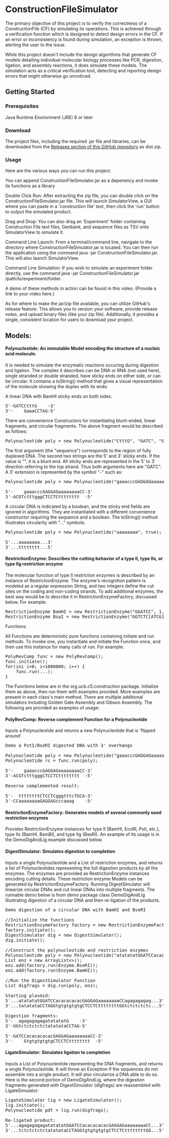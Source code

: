 # ConstructionFileSimulator

The primary objective of this project is to verify the correctness of a ConstructionFile (CF) by simulating its operations. This is achieved through a verification function which is designed to detect design errors in the CF. If an error or inconsistency is found during simulation, an exception is thrown, alerting the user to the issue.

While this project doesn't include the design algorithms that generate CF models detailing individual molecular biology processes like PCR, digestion, ligation, and assembly reactions, it does simulate these models. The simulation acts as a critical verification tool, detecting and reporting design errors that might otherwise go unnoticed.

## Getting Started
### Prerequisites
Java Runtime Environment (JRE) 8 or later

### Download
The project files, including the required .jar file and libraries, can be downloaded from the [Releases section of this GitHub repository](https://github.com/UCB-BioE-Genetic-Design-Automation/ConstructionFileSimulator/releases/tag/v1.0) as dist.zip.

### Usage
Here are the various ways you can run this project:

You can append ConstructionFileSimulator.jar as a depenency and invoke its functions as a library

Double Click Run: After extracting the zip file, you can double click on the ConstructionFileSimulator.jar file. This will launch SimulatorView, a GUI where you can paste in a 'construction file' text, then click the 'run' button to output the simulated product.

Drag and Drop: You can also drag an 'Experiment' folder containing Construction File text files, Genbank, and sequence files as TSV onto SimulatorView to simulate it.

Command Line Launch: From a terminal/command line, navigate to the directory where ConstructionFileSimulator.jar is located. You can then run the application using the command java -jar ConstructionFileSimulator.jar. This will also launch SimulatorView.

Command Line Simulation: If you wish to simulate an experiment folder directly, use the command java -jar ConstructionFileSimulator.jar /path/to/experiment/folder.

A demo of these methods in action can be found in this video. (Provide a link to your video here.)

As for where to make the jar/zip file available, you can utilize GitHub's release feature. This allows you to version your software, provide release notes, and upload binary files (like your zip file). Additionally, it provides a single, consistent location for users to download your project.

## Models:
#### Polynucleotide: An immutable Model encoding the structure of a nucleic acid molecule. 
It is needed to simulate the enzymatic reactions occuring during digestion and ligation. The complex it describes can be DNA or RNA (not used here), single stranded or double stranded, have sticky ends on either side, or can be circular. It contains a toString() method that gives a visual representation of the molecule showing the duplex with its ends:

A linear DNA with BamHI sticky ends on both sides:

<pre>
5'-GATCCtttG    -3'
3'-    GaaaCCTAG-5'
</pre>

There are convenience Constructors for instantiating blunt-ended, linear fragments, and circular fragments.  The above fragment would be described as follows:

<pre>
Polynucleotide poly = new Polynucleotide("CtttG", "GATC", "GATC");
</pre>

The first argument (the "sequence") corresponds to the region of fully duplexed DNA. The second two strings are the 5' and 3' sticky ends.  If the value is "", it is a blunt end.  All sticky ends are represented in the 5' to 3' direction referring to the top strand.  Thus both arguments here are "GATC".  A 3' extension is represented by the symbol "-" such as:

<pre>
Polynucleotide poly = new Polynucleotide("gaaacccGAGGAGaaaaaaaa", "-TGCA", "-CC");

5'-    gaaacccGAGGAGaaaaaaaaCC-3'
3'-ACGTctttgggCTCCTCtttttttt  -5'
</pre>

A circular DNA is indicated by a boolean, and the sticky end fields are ignored in algorithms. They are instantiated with a different convenience constructor requiring the sequence and a boolean. The toString() method illustrates circularity with "..." symbols:

<pre>
Polynucleotide poly = new Polynucleotide("aaaaaaaa", true);

5'...aaaaaaaa...3'
3'...tttttttt...5'
</pre>

#### RestrictionEnzyme: Describes the cutting behavior of a type II, type IIs, or type IIg restriction enzyme
The molecular function of type II restriction enzymes is described by an instance of RestrictionEnzyme.  The enzyme's recognition pattern is modeled as a regular expression String, and two integers define the cut sites on the coding and non-coding strands.  To add additional enzymes, the best way would be to describe it in RestrictionEnzymeFactory, discussed below.  For example:

<pre>
RestrictionEnzyme BamHI = new RestrictionEnzyme("GGATCC", 1, 5);
RestrictionEnzyme BsaI = new RestrictionEnzyme("GGTCTC[ATCG][ATCG][ATCG][ATCG][ATCG]", 7, 11);
</pre>

Functions:

All Functions are deterministic pure functions containing initiate and run methods. To invoke one, you instantiate and initiate the Function once, and then use this instance for many calls of run. For example:

<pre>
PolyRevComp func = new PolyRevComp();
func.initiate();
for(ini i=0; i<1000000; i++) {
    func.run(...);
}
</pre>

The Functions below are in the org.ucb.c5.construction package.  Initialize them as above, then run them with examples provided.  More examples are present in each class's main method. There are multiple additional simulators including Golden Gate Assembly and Gibson Assembly. The following are provided as examples of usage:

#### PolyRevComp: Reverse complement Function for a Polynucleotide
Inputs a Polynucleotide and returns a new Polynucleotide that is 'flipped around'.

<pre>
Demo a PstI/BseRI digested DNA with 3' overhangs

Polynucleotide poly = new Polynucleotide("gaaacccGAGGAGaaaaaaaa", "-TGCA", "-CC");
Polynucleotide rc = func.run(poly);
            
5'-    gaaacccGAGGAGaaaaaaaaCC-3'
3'-ACGTctttgggCTCCTCtttttttt  -5'

Reverse complemented result:

5'-  ttttttttCTCCTCgggtttcTGCA-3'
3'-CCaaaaaaaaGAGGAGcccaaag    -5'
</pre>

#### RestrictionEnzymeFactory:  Generates models of several commonly used restriction enzymes
Provides RestrictionEnzyme instances for type II (BamHI, EcoRI, PstI, etc.), type IIs (BamHI, BsmBI), and type IIg (BseRI).  An example of its usage is in the DemoDigAndLig example discussed below.

#### DigestSimulator:  Simulates digestion to completion
Inputs a single Polynucleotide and a List of restriction enzymes, and returns a list of Polynucleotides representing the full digestion products by all the enzymes.  The enzymes are provided as RestrictionEnzyme instances encoding cutting details.  These restriction enzyme Models can be generated by RestrictionEnzymeFactory. Running DigestSimulator will linearize circular DNAs and cut linear DNAs into multiple fragments. The runnable demo below is from demo package class DemoDigAndLig illustrating digestion of a circular DNA and then re-ligation of the products.

<pre>
Demo digestion of a circular DNA with BamHI and BseRI

//Initialize the functions
RestrictionEnzymeFactory factory = new RestrictionEnzymeFactory();
factory.initiate();
DigestSimulator dig = new DigestSimulator();
dig.initiate();

//Construct the polynucleotide and restriction enzymes
Polynucleotide poly = new Polynucleotide("atatatatGGATCCacacacacacGAGGAGaaaaaaaaCCagagagagag", true);
List enz = new ArrayList<>();
enz.add(factory.run(Enzyme.BseRI));
enz.add(factory.run(Enzyme.BamHI));
    
//Run the DigestSimulator Function
List<Polynucleotide> digfrags = dig.run(poly, enz);

Starting plasmid:
5'...atatatatGGATCCacacacacacGAGGAGaaaaaaaaCCagagagagag...3'
3'...tatatataCCTAGGtgtgtgtgtgCTCCTCttttttttGGtctctctctc...5'

Digestion fragments:
5'-  agagagagagatatatatG    -3'
3'-GGtctctctctctatatataCCTAG-5'

5'-GATCCacacacacacGAGGAGaaaaaaaaCC-3'
3'-    GtgtgtgtgtgCTCCTCtttttttt  -5'
</pre>

#### LigateSimulator:  Simulates ligation to completion
Inputs a List of Polynucleotide representing the DNA fragments, and returns a single Polynucleotide.  It will throw an Exception if the sequences do not assemble into a single product.  It will also circularize a DNA able to do so.  Here is the second portion of DemoDigAndLig, where the digestion fragments generated with DigestSimulator (digfrags) are reassembled with LigateSimulator:

<pre>
LigateSimulator lig = new LigateSimulator();
lig.initiate();
Polynucleotide pdt = lig.run(digfrags);

Re-ligated product:
5'...agagagagagatatatatGGATCCacacacacacGAGGAGaaaaaaaaCC...3'
3'...tctctctctctatatataCCTAGGtgtgtgtgtgCTCCTCttttttttGG...5'
</pre>

